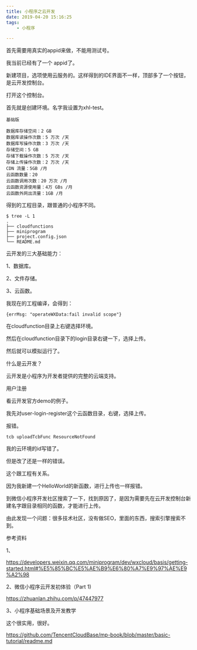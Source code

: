 ```yaml
---
title: 小程序之云开发
date: 2019-04-20 15:16:25
tags:
	- 小程序

---
```




首先需要用真实的appid来做，不能用测试号。

我当前已经有了一个 appid了。

新建项目，选项使用云服务的。这样得到的IDE界面不一样，顶部多了一个按钮，是云开发控制台。

打开这个控制台。

首先就是创建环境。名字我设置为xhl-test。

```
基础版

数据库存储空间：2 GB
数据库读操作次数：5 万次 /天
数据库写操作次数：3 万次 /天
存储空间：5 GB
存储下载操作次数：5 万次 /天
存储上传操作次数：2 万次 /天
CDN 流量：5GB /月
云函数数量：20
云函数调用次数：20 万次 /月
云函数资源使用量：4万 GBs /月
云函数外网出流量：1GB /月
```

得到的工程目录，跟普通的小程序不同。

```
$ tree -L 1
.
├── cloudfunctions
├── miniprogram
├── project.config.json
└── README.md
```



云开发的三大基础能力：

1、数据库。

2、文件存储。

3、云函数。



我现在的工程编译，会得到：

```
{errMsg: "operateWXData:fail invalid scope"}
```

在cloudfunction目录上右键选择环境。

然后在cloudfunction目录下的login目录右键一下，选择上传。

然后就可以模拟运行了。



什么是云开发？

云开发是小程序为开发者提供的完整的云端支持。



用户注册

看云开发官方demo的例子。

我先对user-login-register这个云函数目录，右键，选择上传。

报错。

```
tcb uploadTcbFunc ResourceNotFound 
```

我的云环境的id写错了。

但是改了还是一样的错误。

这个跟工程有关系。

因为我新建一个HelloWorld的新函数，进行上传也一样报错。

到微信小程序开发社区搜索了一下，找到原因了，是因为需要先在云开发控制台新建名字跟目录相同的函数，才能进行上传。

由此发现一个问题：很多技术社区，没有做SEO，里面的东西，搜索引擎搜索不到。





参考资料

1、

https://developers.weixin.qq.com/miniprogram/dev/wxcloud/basis/getting-started.html#%E5%85%BC%E5%AE%B9%E6%80%A7%E9%97%AE%E9%A2%98

2、微信小程序云开发初体验（Part 1)

https://zhuanlan.zhihu.com/p/47447977

3、小程序基础场景及开发教学

这个很实用，很好。

https://github.com/TencentCloudBase/mp-book/blob/master/basic-tutorial/readme.md